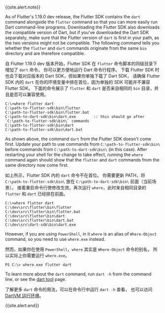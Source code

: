 {{site.alert.note}}

  As of Flutter's 1.19.0 dev release, the Flutter SDK
  contains the `dart` command alongside the `flutter`
  command so that you can more easily run Dart
  command-line programs. Downloading the Flutter SDK
  also downloads the compatible version of Dart,
  but if you've downloaded the Dart SDK separately,
  make sure that the Flutter version of `dart` is
  first in your path, as the two versions might not be compatible.
  The following command tells you whether the `flutter` and `dart`
  commands originate from the same `bin` directory and are
  therefore compatible.

  自 Flutter 1.19.0 dev 版本开始，Flutter SDK 在 `flutter` 命令脚本的同级目录下增加了 `dart` 命令，
  你可以更方便地运行 Dart 命令行程序。
  下载 Flutter SDK 时也会下载对应版本的 Dart SDK，但如果你单独下载了 Dart SDK，
  请确保 Flutter SDK 内的 `dart` 在你的环境变量中排在首位，因为单独的 SDK 可能并不兼容 Flutter SDK。
  下面的命令展示了 `flutter` 和 `dart` 是否来自相同的 `bin` 目录，并且是否可以兼容使用。

  ```terminal
  C:\>where flutter dart
  C:\path-to-flutter-sdk\bin\flutter
  C:\path-to-flutter-sdk\bin\flutter.bat
  C:\path-to-dart-sdk\bin\dart.exe        :: this should go after `C:\path-to-flutter-sdk\bin\` commands
  C:\path-to-flutter-sdk\bin\dart
  C:\path-to-flutter-sdk\bin\dart.bat
  ```

  As shown above, the command `dart` from the Flutter SDK doesn't come first.
  Update your path to use commands from `C:\path-to-flutter-sdk\bin\` before
  commands from `C:\path-to-dart-sdk\bin\` (in this case).
  After restarting your shell for the change to take effect,
  running the `where` command again
  should show that the `flutter` and `dart` commands
  from the same directory now come first.

  如上所示，Flutter SDK 内的 `dart` 命令不在首位。
  你需要更新 PATH，将 `C:\path-to-flutter-sdk\bin\` 放在 `C:\path-to-dart-sdk\bin\` 前面（当前场景）。
  接着重启命令行使修改生效，再次运行 `where`，此时来自相同目录的 `flutter` 和 `dart` 已经排在前面。

  ```terminal
  C:\>where flutter dart
  C:\dev\src\flutter\bin\flutter
  C:\dev\src\flutter\bin\flutter.bat
  C:\dev\src\flutter\bin\dart
  C:\dev\src\flutter\bin\dart.bat
  C:\dev\src\dart-sdk\bin\dart.exe
  ```

  However, if you are using `PowerShell`, in it `where` is
  an alias of `Where-Object` command, so you need to use `where.exe` instead.

  然而，如果你在使用 `PowerShell`，`where` 其实是 `Where-Object` 命令的别名，
  所以实际上你需要运行 `where.exe`。

  ```terminal
  PS C:\> where.exe flutter dart
  ```

  To learn more about the `dart` command, run `dart -h`
  from the command line, or see the [dart tool][] page.

  了解更多 `dart` 命令的用法，可以在命令行中运行 `dart -h` 查看，
  也可以访问 [DartVM 运行环境][dart tool]。

{{site.alert.end}}


[dart tool]: {{site.dart-site}}/tools/dart-vm
